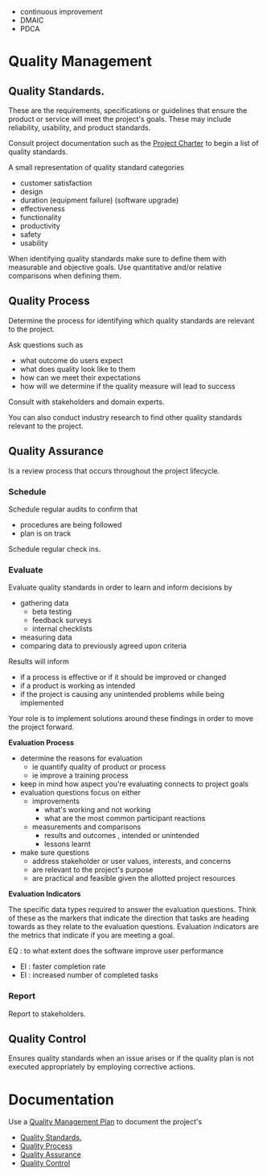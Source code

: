 
- continuous improvement
- DMAIC
- PDCA

# Quality Management

## Quality Standards.

These are the requirements, specifications or guidelines that ensure the product or service will meet the project's goals. These may include reliability, usability, and product standards.

Consult project documentation such as the [Project Charter](../../Tooling/Project%20Charter.md) to begin a list of quality standards.

A small representation of quality standard categories

- customer satisfaction
- design
- duration (equipment failure) (software upgrade)
- effectiveness
- functionality
- productivity
- safety
- usability

When identifying quality standards make sure to define them with measurable and objective goals. Use quantitative and/or relative comparisons when defining them.
## Quality Process

Determine the process for identifying which quality standards are relevant to the project. 

Ask questions such as

- what outcome do users expect
- what does quality look like to them
- how can we meet their expectations
- how will we determine if the quality measure will lead to success

Consult with stakeholders and domain experts.

You can also conduct industry research to find other quality standards relevant to the project.
## Quality Assurance

Is a review process that occurs throughout the project lifecycle. 

### Schedule

Schedule regular audits to confirm that

- procedures are being followed
- plan is on track

Schedule regular check ins.

### Evaluate

Evaluate quality standards in order to learn and inform decisions by

- gathering data
	- beta testing
	- feedback surveys
	- internal checklists
- measuring data
- comparing data to previously agreed upon criteria

Results will inform

- if a process is effective or if it should be improved or changed
- if a product is working as intended
- if the project is causing any unintended problems while being implemented

Your role is to implement solutions around these findings in order to move the project forward.

**Evaluation Process**

- determine the reasons for evaluation
	- ie quantify quality of product or process
	- ie improve a training process
- keep in mind how aspect you're evaluating connects to project goals
- evaluation questions focus on either
	- improvements
		- what's working and not working
		- what are the most common participant reactions
	- measurements and comparisons
		- results and outcomes , intended or unintended
		- lessons learnt
- make sure questions
	- address stakeholder or user values, interests, and concerns
	- are relevant to the project's purpose
	- are practical and feasible given the allotted project resources

**Evaluation Indicators**

The specific data types required to answer the evaluation questions. Think of these as the markers that indicate the direction that tasks are heading towards as they relate to the evaluation questions. Evaluation indicators are the metrics that indicate if you are meeting a goal.

EQ : to what extent does the software improve user performance
- EI : faster completion rate
- EI : increased number of completed tasks
### Report

Report to stakeholders.
## Quality Control

Ensures quality standards when an issue arises or if the quality plan is not executed appropriately by employing corrective actions.

# Documentation

Use a [Quality Management Plan](../../Tooling/Quality%20Management%20Plan.md) to document the project's

- [Quality Standards.](#Quality%20Standards.)
- [Quality Process](#Quality%20Process)
- [Quality Assurance](#Quality%20Assurance)
- [Quality Control](#Quality%20Control)
